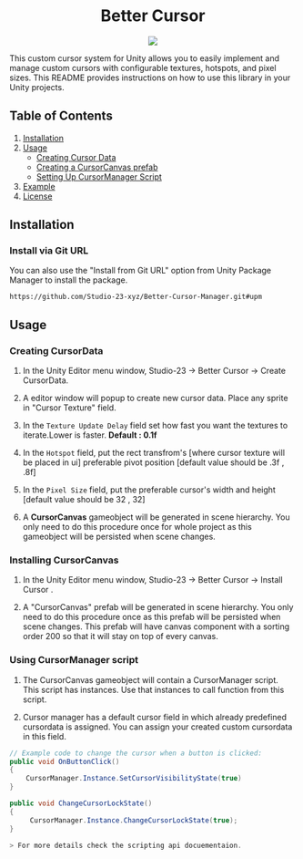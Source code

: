 <h1 align="center">Better Cursor</h1><p align="center">
<a href="https://openupm.com/packages/com.studio23.ss2.bettercursormanager/"><img src="https://img.shields.io/npm/v/com.studio23.ss2.bettercursormanager?label=openupm&amp;registry_uri=https://package.openupm.com" /></a>
</p>


This custom cursor system for Unity allows you to easily implement and manage custom cursors with configurable textures, hotspots, and pixel sizes. This README provides instructions on how to use this library in your Unity projects.

## Table of Contents

1. [Installation](#installation)
2. [Usage](#usage)
   - [Creating Cursor Data](#creating-cursorData)
   - [Creating a CursorCanvas prefab](#installing-cursorCanvas)
   - [Setting Up CursorManager Script](#using-cursorManager-script)
3. [Example](#example)
4. [License](#license)

## Installation

### Install via Git URL
You can also use the "Install from Git URL" option from Unity Package Manager to install the package.
```
https://github.com/Studio-23-xyz/Better-Cursor-Manager.git#upm
```
## Usage

### Creating CursorData

1. In the Unity Editor menu window, Studio-23 -> Better Cursor -> Create CursorData.

2. A editor window will popup to create new cursor data. Place any sprite in "Cursor Texture" field.
3. In the `Texture Update Delay` field set how fast you want the textures to iterate.Lower is faster. **Default : 0.1f**
4. In the `Hotspot` field, put the rect transfrom's [where cursor texture will be placed in ui] preferable pivot position [default value should be .3f , .8f]

5. In the `Pixel Size` field, put the preferable cursor's width and height [default value should be 32 , 32]

6. A **CursorCanvas** gameobject will be generated in scene hierarchy. You only need to do this procedure once for whole project as this gameobject will be persisted when scene changes.

### Installing CursorCanvas

1. In the Unity Editor menu window, Studio-23 -> Better Cursor -> Install Cursor .

2. A "CursorCanvas" prefab will be generated in scene hierarchy. You only need to do this procedure once as this prefab will be persisted when scene changes. This prefab will have canvas component with a sorting order 200 so that it will stay on top of every canvas.

### Using CursorManager script

1. The CursorCanvas gameobject will contain a CursorManager script. This script has instances. Use that instances to call function from this script.

2. Cursor manager has a default cursor field in which already predefined cursordata is assigned. You can assign your created custom cursordata in this field.


```csharp
// Example code to change the cursor when a button is clicked:
public void OnButtonClick()
{
    CursorManager.Instance.SetCursorVisibilityState(true)
}

public void ChangeCursorLockState()
{
     CursorManager.Instance.ChangeCursorLockState(true);
}

> For more details check the scripting api docuementaion.




